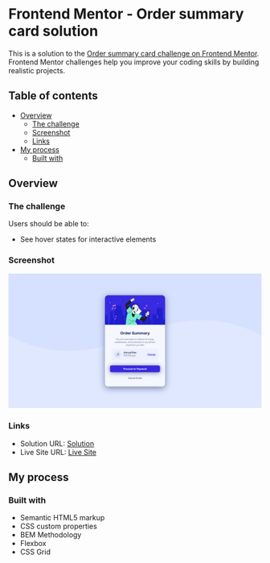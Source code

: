 # Frontend Mentor - Order summary card solution

This is a solution to the [Order summary card challenge on Frontend Mentor](https://www.frontendmentor.io/challenges/order-summary-component-QlPmajDUj). Frontend Mentor challenges help you improve your coding skills by building realistic projects. 

## Table of contents

- [Overview](#overview)
  - [The challenge](#the-challenge)
  - [Screenshot](#screenshot)
  - [Links](#links)
- [My process](#my-process)
  - [Built with](#built-with)

## Overview

### The challenge

Users should be able to:

- See hover states for interactive elements

### Screenshot

![Order Summary Card](./images/Card-Solution.png)


### Links

- Solution URL: [Solution](https://github.com/Astiaz/Order-summary-component-challenge)
- Live Site URL: [Live Site](https://astiaz.github.io/Order-summary-component-challenge/)

## My process

### Built with

- Semantic HTML5 markup
- CSS custom properties
- BEM Methodology
- Flexbox
- CSS Grid